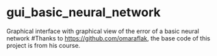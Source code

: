 # gui_basic_neural_network
 Graphical interface with graphical view of the error of a basic neural network
 #Thanks to https://github.com/omaraflak, the base code of this project is from his course. 
